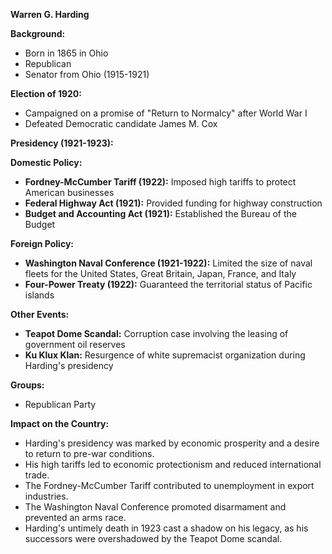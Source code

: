 **Warren G. Harding**

**Background:**

* Born in 1865 in Ohio
* Republican
* Senator from Ohio (1915-1921)

**Election of 1920:**

* Campaigned on a promise of "Return to Normalcy" after World War I
* Defeated Democratic candidate James M. Cox

**Presidency (1921-1923):**

**Domestic Policy:**

* **Fordney-McCumber Tariff (1922):** Imposed high tariffs to protect American businesses
* **Federal Highway Act (1921):** Provided funding for highway construction
* **Budget and Accounting Act (1921):** Established the Bureau of the Budget

**Foreign Policy:**

* **Washington Naval Conference (1921-1922):** Limited the size of naval fleets for the United States, Great Britain, Japan, France, and Italy
* **Four-Power Treaty (1922):** Guaranteed the territorial status of Pacific islands

**Other Events:**

* **Teapot Dome Scandal:** Corruption case involving the leasing of government oil reserves
* **Ku Klux Klan:** Resurgence of white supremacist organization during Harding's presidency

**Groups:**

* Republican Party

**Impact on the Country:**

* Harding's presidency was marked by economic prosperity and a desire to return to pre-war conditions.
* His high tariffs led to economic protectionism and reduced international trade.
* The Fordney-McCumber Tariff contributed to unemployment in export industries.
* The Washington Naval Conference promoted disarmament and prevented an arms race.
* Harding's untimely death in 1923 cast a shadow on his legacy, as his successors were overshadowed by the Teapot Dome scandal.